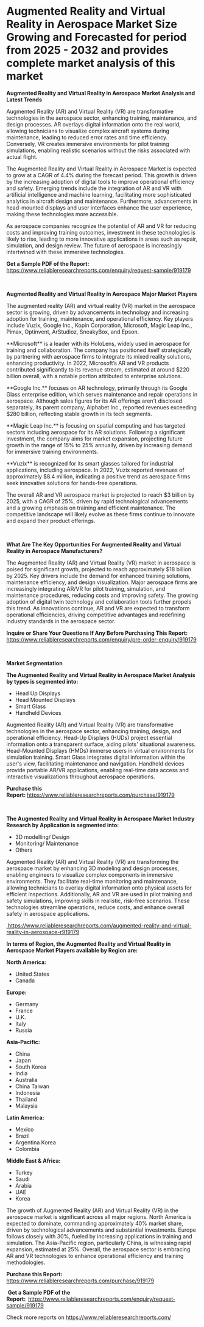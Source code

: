 <p><h1>Augmented Reality and Virtual Reality in Aerospace Market Size Growing and Forecasted for period from 2025 - 2032 and provides complete market analysis of this market</h1></p><p><strong>Augmented Reality and Virtual Reality in Aerospace Market Analysis and Latest Trends</strong></p>
<p><p>Augmented Reality (AR) and Virtual Reality (VR) are transformative technologies in the aerospace sector, enhancing training, maintenance, and design processes. AR overlays digital information onto the real world, allowing technicians to visualize complex aircraft systems during maintenance, leading to reduced error rates and time efficiency. Conversely, VR creates immersive environments for pilot training simulations, enabling realistic scenarios without the risks associated with actual flight.</p><p>The Augmented Reality and Virtual Reality in Aerospace Market is expected to grow at a CAGR of 4.4% during the forecast period. This growth is driven by the increasing adoption of digital tools to improve operational efficiency and safety. Emerging trends include the integration of AR and VR with artificial intelligence and machine learning, facilitating more sophisticated analytics in aircraft design and maintenance. Furthermore, advancements in head-mounted displays and user interfaces enhance the user experience, making these technologies more accessible.</p><p>As aerospace companies recognize the potential of AR and VR for reducing costs and improving training outcomes, investment in these technologies is likely to rise, leading to more innovative applications in areas such as repair, simulation, and design review. The future of aerospace is increasingly intertwined with these immersive technologies.</p></p>
<p><strong>Get a Sample PDF of the Report:&nbsp;</strong> <a href="https://www.reliableresearchreports.com/enquiry/request-sample/919179?utm_campaign=2267&utm_medium=2&utm_source=Github&utm_content=ia&utm_term=07032025&utm_id=augmented-reality-and-virtual-reality-in-aerospace">https://www.reliableresearchreports.com/enquiry/request-sample/919179</a></p>
<p>&nbsp;</p>
<p><strong>Augmented Reality and Virtual Reality in Aerospace Major Market Players</strong></p>
<p><p>The augmented reality (AR) and virtual reality (VR) market in the aerospace sector is growing, driven by advancements in technology and increasing adoption for training, maintenance, and operational efficiency. Key players include Vuzix, Google Inc., Kopin Corporation, Microsoft, Magic Leap Inc., Pimax, Optinvent, ArStudioz, SneakyBox, and Epson.</p><p>**Microsoft** is a leader with its HoloLens, widely used in aerospace for training and collaboration. The company has positioned itself strategically by partnering with aerospace firms to integrate its mixed reality solutions, enhancing productivity. In 2022, Microsoft’s AR and VR products contributed significantly to its revenue stream, estimated at around $220 billion overall, with a notable portion attributed to enterprise solutions.</p><p>**Google Inc.** focuses on AR technology, primarily through its Google Glass enterprise edition, which serves maintenance and repair operations in aerospace. Although sales figures for its AR offerings aren't disclosed separately, its parent company, Alphabet Inc., reported revenues exceeding $280 billion, reflecting stable growth in its tech segments.</p><p>**Magic Leap Inc.** is focusing on spatial computing and has targeted sectors including aerospace for its AR solutions. Following a significant investment, the company aims for market expansion, projecting future growth in the range of 15% to 25% annually, driven by increasing demand for immersive training environments.</p><p>**Vuzix** is recognized for its smart glasses tailored for industrial applications, including aerospace. In 2022, Vuzix reported revenues of approximately $8.4 million, indicating a positive trend as aerospace firms seek innovative solutions for hands-free operations.</p><p>The overall AR and VR aerospace market is projected to reach $3 billion by 2025, with a CAGR of 25%, driven by rapid technological advancements and a growing emphasis on training and efficient maintenance. The competitive landscape will likely evolve as these firms continue to innovate and expand their product offerings.</p></p>
<p>&nbsp;</p>
<p><strong>What Are The Key Opportunities For Augmented Reality and Virtual Reality in Aerospace Manufacturers?</strong></p>
<p><p>The Augmented Reality (AR) and Virtual Reality (VR) market in aerospace is poised for significant growth, projected to reach approximately $18 billion by 2025. Key drivers include the demand for enhanced training solutions, maintenance efficiency, and design visualization. Major aerospace firms are increasingly integrating AR/VR for pilot training, simulation, and maintenance procedures, reducing costs and improving safety. The growing adoption of digital twin technology and collaboration tools further propels this trend. As innovations continue, AR and VR are expected to transform operational efficiencies, driving competitive advantages and redefining industry standards in the aerospace sector.</p></p>
<p><strong>Inquire or Share Your Questions If Any Before Purchasing This Report:</strong> <a href="https://www.reliableresearchreports.com/enquiry/pre-order-enquiry/919179?utm_campaign=2267&utm_medium=2&utm_source=Github&utm_content=ia&utm_term=07032025&utm_id=augmented-reality-and-virtual-reality-in-aerospace">https://www.reliableresearchreports.com/enquiry/pre-order-enquiry/919179</a></p>
<p>&nbsp;</p>
<p><strong>Market Segmentation</strong></p>
<p><strong>The Augmented Reality and Virtual Reality in Aerospace Market Analysis by types is segmented into:</strong></p>
<p><ul><li>Head Up Displays</li><li>Head Mounted Displays</li><li>Smart Glass</li><li>Handheld Devices</li></ul></p>
<p><p>Augmented Reality (AR) and Virtual Reality (VR) are transformative technologies in the aerospace sector, enhancing training, design, and operational efficiency. Head-Up Displays (HUDs) project essential information onto a transparent surface, aiding pilots' situational awareness. Head-Mounted Displays (HMDs) immerse users in virtual environments for simulation training. Smart Glass integrates digital information within the user's view, facilitating maintenance and navigation. Handheld devices provide portable AR/VR applications, enabling real-time data access and interactive visualizations throughout aerospace operations.</p></p>
<p><strong>Purchase this Report:&nbsp;</strong><a href="https://www.reliableresearchreports.com/purchase/919179?utm_campaign=2267&utm_medium=2&utm_source=Github&utm_content=ia&utm_term=07032025&utm_id=augmented-reality-and-virtual-reality-in-aerospace">https://www.reliableresearchreports.com/purchase/919179</a></p>
<p>&nbsp;</p>
<p><strong>The Augmented Reality and Virtual Reality in Aerospace Market Industry Research by Application is segmented into:</strong></p>
<p><ul><li>3D modelling/ Design</li><li>Monitoring/ Maintenance</li><li>Others</li></ul></p>
<p><p>Augmented Reality (AR) and Virtual Reality (VR) are transforming the aerospace market by enhancing 3D modeling and design processes, enabling engineers to visualize complex components in immersive environments. They facilitate real-time monitoring and maintenance, allowing technicians to overlay digital information onto physical assets for efficient inspections. Additionally, AR and VR are used in pilot training and safety simulations, improving skills in realistic, risk-free scenarios. These technologies streamline operations, reduce costs, and enhance overall safety in aerospace applications.</p></p>
<p><a href="https://www.reliableresearchreports.com/augmented-reality-and-virtual-reality-in-aerospace-r919179?utm_campaign=2267&utm_medium=2&utm_source=Github&utm_content=ia&utm_term=07032025&utm_id=augmented-reality-and-virtual-reality-in-aerospace">&nbsp;https://www.reliableresearchreports.com/augmented-reality-and-virtual-reality-in-aerospace-r919179</a></p>
<p><strong>In terms of Region, the Augmented Reality and Virtual Reality in Aerospace Market Players available by Region are:</strong></p>
<p>
    <p> <strong> North America: </strong>
        <ul>
            <li>United States</li>
            <li>Canada</li>
        </ul>
        </p> 
    <p> <strong> Europe: </strong>
        <ul>
            <li>Germany</li>
            <li>France</li>
            <li>U.K.</li>
            <li>Italy</li>
            <li>Russia</li>
        </ul>
        </p> 
    <p> <strong> Asia-Pacific: </strong>
        <ul>
            <li>China</li>
            <li>Japan</li>
            <li>South Korea</li>
            <li>India</li>
            <li>Australia</li>
            <li>China Taiwan</li>
            <li>Indonesia</li>
            <li>Thailand</li>
            <li>Malaysia</li>
        </ul>
        </p> 
    <p> <strong> Latin America: </strong>
        <ul>
            <li>Mexico</li>
            <li>Brazil</li>
            <li>Argentina Korea</li>
            <li>Colombia</li>
        </ul>
        </p> 
    <p> <strong> Middle East & Africa: </strong>
        <ul>
            <li>Turkey</li>
            <li>Saudi</li>
            <li>Arabia</li>
            <li>UAE</li>
            <li>Korea</li>
        </ul>
    </p>
    </p>
<p><p>The growth of Augmented Reality (AR) and Virtual Reality (VR) in the aerospace market is significant across all major regions. North America is expected to dominate, commanding approximately 40% market share, driven by technological advancements and substantial investments. Europe follows closely with 30%, fueled by increasing applications in training and simulation. The Asia-Pacific region, particularly China, is witnessing rapid expansion, estimated at 25%. Overall, the aerospace sector is embracing AR and VR technologies to enhance operational efficiency and training methodologies.</p></p>
<p><strong>Purchase this Report: </strong><a href="https://www.reliableresearchreports.com/purchase/919179?utm_campaign=2267&utm_medium=2&utm_source=Github&utm_content=ia&utm_term=07032025&utm_id=augmented-reality-and-virtual-reality-in-aerospace">https://www.reliableresearchreports.com/purchase/919179</a></p>
<p>&nbsp;<strong>Get a Sample PDF of the Report:&nbsp;&nbsp;</strong><a href="https://www.reliableresearchreports.com/enquiry/request-sample/919179?utm_campaign=2267&utm_medium=2&utm_source=Github&utm_content=ia&utm_term=07032025&utm_id=augmented-reality-and-virtual-reality-in-aerospace">https://www.reliableresearchreports.com/enquiry/request-sample/919179</a></p>
<p><strong></strong></p>
<p>Check more reports on <a href="https://www.reliableresearchreports.com/?utm_campaign=2267&utm_medium=2&utm_source=Github&utm_content=ia&utm_term=07032025&utm_id=augmented-reality-and-virtual-reality-in-aerospace">https://www.reliableresearchreports.com/</a></p>